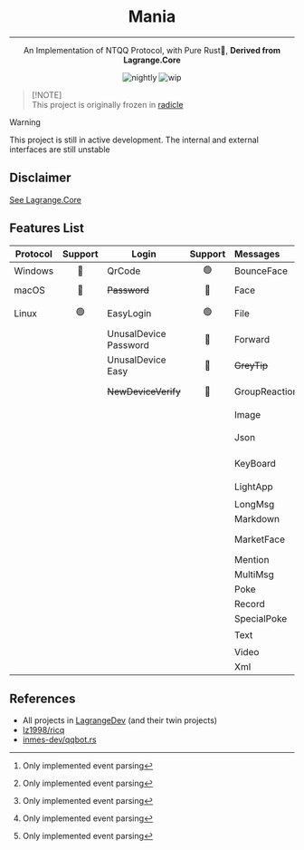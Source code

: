 <div align="center">

# Mania

-------------------------

An Implementation of NTQQ Protocol, with Pure Rust🦀, **Derived from Lagrange.Core**

![nightly](https://img.shields.io/badge/toolchain-nightly-important)
![wip](https://img.shields.io/badge/develop-wip-blue)

</div>

> [!NOTE]\
> This project is originally frozen in [radicle](https://app.radicle.xyz/nodes/seed.radicle.garden/rad:z4QZVPDxLbGgd1oHFsjtJLQYtZ8ma)


> [!WARNING]  
> This project is still in active development. The internal and external interfaces are still unstable


## Disclaimer
[See Lagrange.Core](https://github.com/LagrangeDev/Lagrange.Core#disclaimer)

## Features List

| Protocol | Support | Login                     | Support | Messages      | Support | Operations        | Support | Events              | Support |
|----------|:-------:|---------------------------|:-------:|:--------------|:-------:|:------------------|:-------:|:--------------------|:-------:|
| Windows  |   🔴    | QrCode                    |   🟢    | BounceFace    |   🔴    | Poke              |   🔴    | Captcha             |   🔴    |
| macOS    |   🔴    | ~~Password~~              |   🔴    | Face          | 🟡 [^1] | Recall            |   🔴    | BotOnline           |   🔴    |
| Linux    |   🟢    | EasyLogin                 |   🟢    | File          |   🔴    | Leave Group       |   🔴    | BotOffline          |   🔴    |
|          |         | UnusalDevice<br/>Password |   🔴    | Forward       | 🟡[^1]  | Set Special Title |   🔴    | Message             |   🔴    |
|          |         | UnusalDevice<br/>Easy     |   🔴    | ~~GreyTip~~   |   🔴    | Kick Member       |   🔴    | Poke                |   🔴    |
|          |         | ~~NewDeviceVerify~~       |   🔴    | GroupReaction |   🔴    | Mute Member       |   🔴    | MessageRecall       |   🔴    |
|          |         |                           |         | Image         | 🟡[^1]  | Set Admin         |   🔴    | GroupMemberDecrease |   🔴    |
|          |         |                           |         | Json          |   🟢    | Friend Request    |   🔴    | GroupMemberIncrease |   🔴    |
|          |         |                           |         | KeyBoard      |   🔴    | Group Request     |   🔴    | GroupPromoteAdmin   |   🔴    |
|          |         |                           |         | LightApp      | 🟡[^1]  | ~~Voice Call~~    |   🔴    | GroupInvite         |   🔴    |
|          |         |                           |         | LongMsg       |   🔴    | Client Key        |   🔴    | GroupRequestJoin    |   🔴    |
|          |         |                           |         | Markdown      |   🔴    | Cookies           |   🔴    | FriendRequest       |   🔴    |
|          |         |                           |         | MarketFace    | 🟡[^1]  | Send Message      |   🔴    | ~~FriendTyping~~    |   🔴    |
|          |         |                           |         | Mention       |   🔴    |                   |         | ~~FriendVoiceCall~~ |   🔴    |
|          |         |                           |         | MultiMsg      |   🔴    |                   |         |                     |         |
|          |         |                           |         | Poke          |   🔴    |                   |         |                     |         |
|          |         |                           |         | Record        |   🔴    |                   |         |                     |         |
|          |         |                           |         | SpecialPoke   |   🔴    |                   |         |                     |         |
|          |         |                           |         | Text          |   🟢    |                   |         |                     |         |
|          |         |                           |         | Video         |   🔴    |                   |         |                     |         |
|          |         |                           |         | Xml           |   🔴    |                   |         |                     |         |

[^1]: Only implemented event parsing

## References
- All projects in [LagrangeDev](https://github.com/lagrangeDev) (and their twin projects)
- [lz1998/ricq](https://github.com/lz1998/ricq)
- [inmes-dev/qqbot.rs](https://github.com/inmes-dev/qqbot.rs)